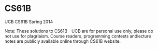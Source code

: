 # CS61B
UCB CS61B Spring 2014

Note: These solutions to CS61B - UCB are for personal use only, please do not use for plagriaism.
Course readers, programming contests andlecture notes are publicly available online through CS61B website.
